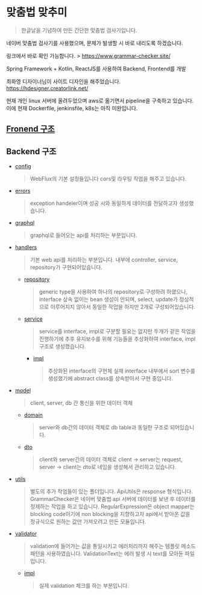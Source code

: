 # 맞춤법 맞추미
> 한글날을 기념하여 만든 간단한 맞춤법 검사기입니다.

네이버 맞춤법 검사기를 사용했으며, 문제가 발생할 시 바로 내리도록 하겠습니다.

링크에서 바로 확인 가능합니다. > 
https://www.grammar-checker.site/

Spring Framework + Kotlin, ReactJS를 사용하여 Backend, Frontend를 개발

최화영 디자이너님이 사이트 디자인을 해주었습니다.
https://hdesigner.creatorlink.net/

현재 개인 linux 서버에 올려두었으며 aws로 옮기면서 pipeline을 구축하고 있습니다. 
이에 현재 Dockerfile, jenkinsfile, k8s는 아직 미완입니다.

## [Fronend 구조](https://github.com/tlgj255/spellChecker/tree/master/frontend/grammar-check)

## Backend 구조

+ [config](https://github.com/tlgj255/spellChecker/tree/master/src/main/kotlin/com/grammer/grammerchecker/config)
  > WebFlux의 기본 설정들입니다 cors및 라우팅 작업을 해주고 있습니다.
+ [errors](https://github.com/tlgj255/spellChecker/tree/master/src/main/kotlin/com/grammer/grammerchecker/errors)
  > exception handeler이며 성공 시와 동일하게 데이터를 전달하고자 생성했습니다.
+ [graphql](https://github.com/tlgj255/spellChecker/tree/master/src/main/kotlin/com/grammer/grammerchecker/graphql)
  > graphql로 들어오는 api를 처리하는 부분입니다. 
+ [handlers](https://github.com/tlgj255/spellChecker/tree/master/src/main/kotlin/com/grammer/grammerchecker/handlers)
  > 기본 web api를 처리하는 부분입니다. 내부에 controller, service, repository가 구현되어있습니다.
  + [repository](https://github.com/tlgj255/spellChecker/tree/master/src/main/kotlin/com/grammer/grammerchecker/handlers/repository)
    > generic type을 사용하여 하나의 repository로 구성하려 하였으나, interface 상속 없이는 bean 생성이 안되며, select, update가 정상적으로 이루어지지 않아서 동일한 작업을 하지만 2개로 구성되어있습니다.
  + [service](https://github.com/tlgj255/spellChecker/tree/master/src/main/kotlin/com/grammer/grammerchecker/handlers/service)
    > service를 interface, impl로 구분할 필요는 없지만 두개가 같은 작업을 진행하기에 추후 유지보수를 위해 기능들을 추상화하여 interface, impl 구조로 생성했습니다.
    + [impl](https://github.com/tlgj255/spellChecker/tree/master/src/main/kotlin/com/grammer/grammerchecker/handlers/service/impl)
      > 추상화된 interface의 구현체 실제 interface 내부에서 sort 변수를 생성했기에 abstract class를 상속받아서 구현 중입니다. 
+ [model](https://github.com/tlgj255/spellChecker/tree/master/src/main/kotlin/com/grammer/grammerchecker/model)
  > client, server, db 간 통신을 위한 데이터 객체
  + [domain](https://github.com/tlgj255/spellChecker/tree/master/src/main/kotlin/com/grammer/grammerchecker/model/domain)
    > server와 db간의 데이터 객체로 db table과 동일한 구조로 되어있습니다.
  + [dto](https://github.com/tlgj255/spellChecker/tree/master/src/main/kotlin/com/grammer/grammerchecker/model/dto)
    > client와 server간의 데이터 객체로 client -> server는 request, server -> client는 dto로 네임을 생성해서 관리하고 있습니다.
+ [utils](https://github.com/tlgj255/spellChecker/tree/master/src/main/kotlin/com/grammer/grammerchecker/utils)
  > 별도의 추가 작업들이 있는 폴더입니다. ApiUtils은 response 형식입니다. GrammarChecker은 네이버 맞춤법 api 서버에 데이터를 보낸 후 데이터를 정제하는 작업을 하고 있습니다. RegularExpression은 object mapper는 blocking code이기에 non blocking을 지향하고자 api에서 받아온 값을 정규식으로 원하는 값만 가져오려고 만든 모듈입니다.
+ [validator](https://github.com/tlgj255/spellChecker/tree/master/src/main/kotlin/com/grammer/grammerchecker/validator)
  > validation에 들어가는 값을 통일시키고 에러처리까지 해주는 템플릿 메소드 패턴을 사용하였습니다. ValidationText는 에러 발생 시 text를 모아둔 파일입니다.
  + [impl](https://github.com/tlgj255/spellChecker/tree/master/src/main/kotlin/com/grammer/grammerchecker/validator/impl)
    > 실제 validation 체크를 하는 부분입니다.
  

